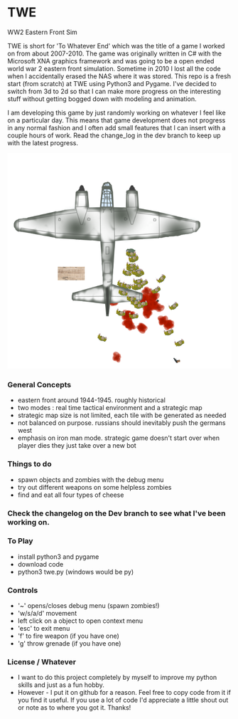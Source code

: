 # TWE 
WW2 Eastern Front Sim

TWE is short for 'To Whatever End' which was the title of a game I worked on from about 2007-2010.
The game was originally written in C# with the Microsoft XNA graphics framework and was going to be a open ended world war 2 eastern front simulation.
Sometime in 2010 I lost all the code when I accidentally erased the NAS where it was stored. This repo is a fresh start (from scratch) at TWE using Python3 and Pygame. I've decided to switch from 3d to 2d so that I can make more progress on the interesting stuff without getting bogged down with modeling and animation.

I am developing this game by just randomly working on whatever I feel like on a particular day. This means that game development does not progress in any normal fashion and I often add small features that I can insert with a couple hours of work. Read the change_log in the dev branch to keep up with the latest progress.

![screenshot](/screenshots/twe-ju88.png "ju88")


### General Concepts
- eastern front around 1944-1945. roughly historical
- two modes : real time tactical environment and a strategic map
- strategic map size is not limited, each tile with be generated as needed
- not balanced on purpose. russians should inevitably push the germans west
- emphasis on iron man mode. strategic game doesn't start over when player dies they just take over a new bot

### Things to do
- spawn objects and zombies with the debug menu
- try out different weapons on some helpless zombies 
- find and eat all four types of cheese


### Check the changelog on the Dev branch to see what I've been working on.
  
### To Play 
- install python3 and pygame
- download code
- python3 twe.py (windows would be py)

### Controls
- '~' opens/closes debug menu (spawn zombies!)
- 'w/s/a/d' movement
- left click on a object to open context menu
- 'esc' to exit menu
- 'f' to fire weapon (if you have one)
- 'g' throw grenade (if you have one)


### License / Whatever
- I want to do this project completely by myself to improve my python skills and just as a fun hobby. 
- However - I put it on github for a reason. Feel free to copy code from it if you find it useful. If you use a lot of code I'd appreciate a little shout out or note as to where you got it. Thanks!
